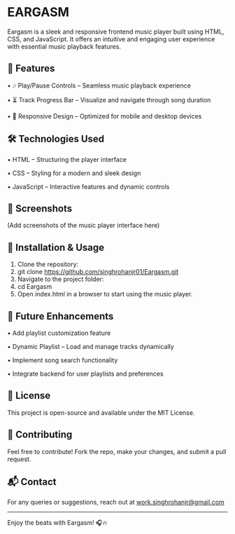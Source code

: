 # EARGASM
Eargasm is a sleek and responsive frontend music player built using HTML, CSS, and JavaScript. It offers an intuitive and engaging user experience with essential music playback features.
## 🚀 Features
•	🎶 Play/Pause Controls – Seamless music playback experience

•	⏳ Track Progress Bar – Visualize and navigate through song duration

•	📱 Responsive Design – Optimized for mobile and desktop devices
## 🛠 Technologies Used
•	HTML – Structuring the player interface

•	CSS – Styling for a modern and sleek design

•	JavaScript – Interactive features and dynamic controls
## 📸 Screenshots
(Add screenshots of the music player interface here)
## 📂 Installation & Usage
1.	Clone the repository: 
2.	git clone https://github.com/singhrohanjr01/Eargasm.git
3.	Navigate to the project folder: 
4.	cd Eargasm
5.	Open index.html in a browser to start using the music player.
## 🎵 Future Enhancements
•	Add playlist customization feature

•	Dynamic Playlist – Load and manage tracks dynamically

•	Implement song search functionality

•	Integrate backend for user playlists and preferences
## 📜 License
This project is open-source and available under the MIT License.
## 🤝 Contributing
Feel free to contribute! Fork the repo, make your changes, and submit a pull request.
## 📬 Contact
For any queries or suggestions, reach out at work.singhrohanjr@gmail.com
________________________________________
Enjoy the beats with Eargasm! 🎧🔥
